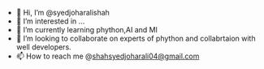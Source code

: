 - 👋 Hi, I’m @syedjoharalishah
- 👀 I’m interested in ...
- 🌱 I’m currently learning phython,AI and Ml
- 💞️ I’m looking to collaborate on experts of phython and collabrtaion with well developers.
- 📫 How to reach me @shahsyedjoharali04@gmail.com 

<!---
syedjoharalishah/syedjoharalishah is a ✨ special ✨ repository because its `README.md` (this file) appears on your GitHub profile.
You can click the Preview link to take a look at your changes.
--->
